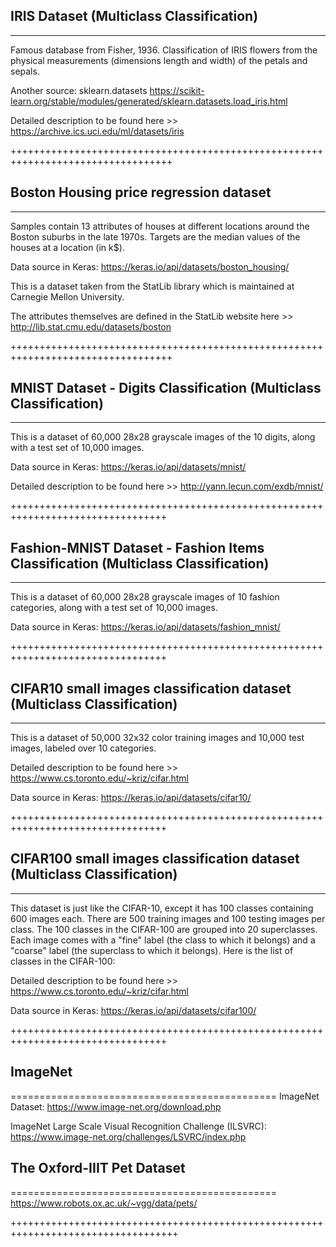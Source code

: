 ## IRIS Dataset (Multiclass Classification)
----------------------------------------
Famous database from Fisher, 1936. Classification of IRIS flowers from the physical measurements (dimensions length and width) of the petals and sepals.

Another source: sklearn.datasets
https://scikit-learn.org/stable/modules/generated/sklearn.datasets.load_iris.html

Detailed description to be found here >>
https://archive.ics.uci.edu/ml/datasets/iris

++++++++++++++++++++++++++++++++++++++++++++++++++++++++++++++++++++++++++++++++++
## Boston Housing price regression dataset
----------------------------------------
Samples contain 13 attributes of houses at different locations around the Boston suburbs in the late 1970s. Targets are the median values of the houses at a location (in k$).

Data source in Keras:
https://keras.io/api/datasets/boston_housing/

This is a dataset taken from the StatLib library which is maintained at Carnegie Mellon University.

The attributes themselves are defined in the StatLib website here >>
http://lib.stat.cmu.edu/datasets/boston

++++++++++++++++++++++++++++++++++++++++++++++++++++++++++++++++++++++++++++++++++
## MNIST Dataset - Digits Classification (Multiclass Classification)
-----------------------------------------------------------------
This is a dataset of 60,000 28x28 grayscale images of the 10 digits, along with a test set of 10,000 images.

Data source in Keras:
https://keras.io/api/datasets/mnist/

Detailed description to be found here >>
http://yann.lecun.com/exdb/mnist/

+++++++++++++++++++++++++++++++++++++++++++++++++++++++++++++++++++++++++++++++++

## Fashion-MNIST Dataset - Fashion Items Classification (Multiclass Classification)
--------------------------------------------------------------------------------
This is a dataset of 60,000 28x28 grayscale images of 10 fashion categories, along with a test set of 10,000 images.

Data source in Keras:
https://keras.io/api/datasets/fashion_mnist/

+++++++++++++++++++++++++++++++++++++++++++++++++++++++++++++++++++++++++++++++++
## CIFAR10 small images classification dataset (Multiclass Classification)
-----------------------------------------------------------------------
This is a dataset of 50,000 32x32 color training images and 10,000 test images, labeled over 10 categories.

Detailed description to be found here >>
https://www.cs.toronto.edu/~kriz/cifar.html

Data source in Keras:
https://keras.io/api/datasets/cifar10/

+++++++++++++++++++++++++++++++++++++++++++++++++++++++++++++++++++++++++++++++++
## CIFAR100 small images classification dataset (Multiclass Classification)
------------------------------------------------------------------------
This dataset is just like the CIFAR-10, except it has 100 classes containing 600 images each. There are 500 training images and 100 testing images per class. The 100 classes in the CIFAR-100 are grouped into 20 superclasses. Each image comes with a "fine" label (the class to which it belongs) and a "coarse" label (the superclass to which it belongs).
Here is the list of classes in the CIFAR-100:

Detailed description to be found here >>
https://www.cs.toronto.edu/~kriz/cifar.html

Data source in Keras:
https://keras.io/api/datasets/cifar100/

+++++++++++++++++++++++++++++++++++++++++++++++++++++++++++++++++++++++++++++++++

## ImageNet
==============================================
ImageNet Dataset:
https://www.image-net.org/download.php

ImageNet Large Scale Visual Recognition Challenge (ILSVRC):
https://www.image-net.org/challenges/LSVRC/index.php

## The Oxford-IIIT Pet Dataset
==============================================
https://www.robots.ox.ac.uk/~vgg/data/pets/

+++++++++++++++++++++++++++++++++++++++++++++++++++++++++++++++++++++++++++++++++++
